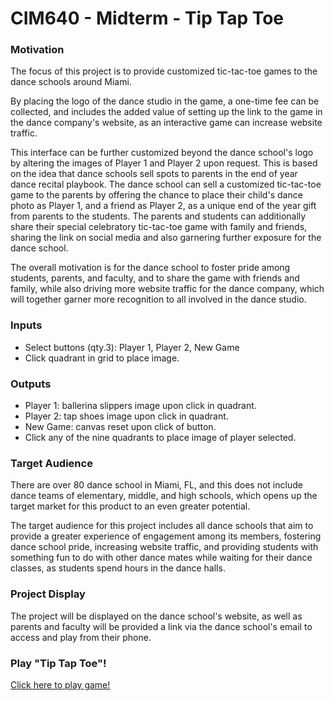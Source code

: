 # CIM640 - Midterm - Tip Tap Toe

### Motivation
The focus of this project is to provide customized tic-tac-toe games
to the dance schools around Miami.

By placing the logo of the dance studio in the game, a one-time fee can be collected, and includes the added value of setting up the link to the game in the dance company's website, as an interactive game can increase website traffic.

This interface can be further customized beyond the dance school's logo by altering the images of Player 1 and Player 2 upon request. This is based on the idea that dance schools sell spots to parents in the end of year dance recital playbook. The dance school can sell a customized tic-tac-toe game to the parents by offering the chance to place their child's dance photo as Player 1, and a friend as Player 2, as a unique end of the year gift from parents to the students. The parents and students can additionally share their special celebratory tic-tac-toe game with family and friends, sharing the link on social media and also garnering further exposure for the dance school.

The overall motivation is for the dance school to foster pride among students, parents, and faculty, and to share the game with friends and family, while also driving more website traffic for the dance company, which will together garner more recognition to all involved in the dance studio.

### Inputs
* Select buttons (qty.3): Player 1, Player 2, New Game
* Click quadrant in grid to place image.

### Outputs
* Player 1: ballerina slippers image upon click in quadrant.
* Player 2: tap shoes image upon click in quadrant.
* New Game: canvas reset upon click of button.
* Click any of the nine quadrants to place image of player selected.

### Target Audience
There are over 80 dance school in Miami, FL, and this does not include dance teams of elementary, middle, and high schools, which opens up the target market for this product to an even greater potential.

The target audience for this project includes all dance schools that aim to provide a greater experience of engagement among its members, fostering dance school pride, increasing website traffic, and providing students with something fun to do with other dance mates while waiting for their dance classes, as students spend hours in the dance halls.

### Project Display
The project will be displayed on the dance school's website, as well as parents and faculty will be provided a link via the dance school's email to access and play from their phone.

### Play "Tip Tap Toe"!
[Click here to play game!](http://www.google.com)
